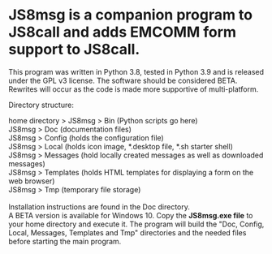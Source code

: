 # JS8msg is a companion program to JS8call and adds EMCOMM form support to JS8call. 
This program was written in Python 3.8, tested in Python 3.9 and is released under the GPL v3 license.
The software should be considered BETA. Rewrites will occur as the code is made more supportive of multi-platform.

Directory structure:

home directory > JS8msg > Bin (Python scripts go here)<br>
JS8msg > Doc (documentation files)<br>
JS8msg > Config (holds the configuration file)<br>
JS8msg > Local (holds icon image, *.desktop file, *.sh starter shell)<br>
JS8msg > Messages (hold locally created messages as well as downloaded messages)<br>
JS8msg > Templates (holds HTML templates for displaying a form on the web browser)<br>
JS8msg > Tmp (temporary file storage)<br>
<br>
Installation instructions are found in the Doc directory.
<br>
A BETA version is available for Windows 10. Copy the <b>JS8msg.exe file</b> to your home directory and execute it. The program will build the "Doc, Config, Local, Messages, Templates and Tmp" directories and the needed files before starting the main program.
